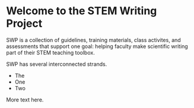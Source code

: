 # Welcome to the STEM Writing Project
SWP is a collection of guidelines, training materials, class activites, and assessments that support one goal: helping faculty make scientific writing part of their STEM teaching toolbox. 

SWP has several interconnected strands. 

* The
* One
* Two

More text here.

